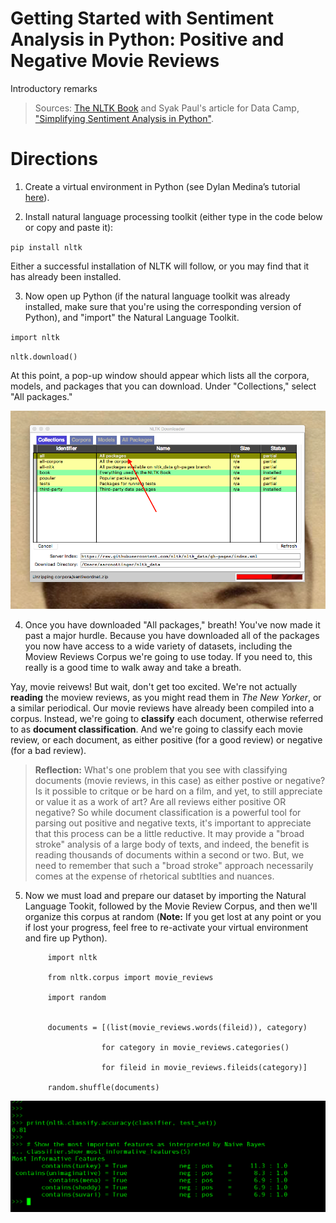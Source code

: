 # Getting Started with Sentiment Analysis in Python: Positive and Negative Movie Reviews

Introductory remarks

> Sources: [The NLTK Book](http://www.nltk.org/book/ch06.html) and Syak Paul's article for Data Camp, ["Simplifying Sentiment Analysis in Python"](https://www.datacamp.com/community/tutorials/simplifying-sentiment-analysis-python).

# Directions 	

1. Create a virtual environment in Python (see Dylan Medina’s tutorial [here](https://youtu.be/_fCazmtnUzY)). 

2.	Install natural language processing toolkit (either type in the code below or copy and paste it): 

`pip install nltk`

Either a successful installation of NLTK will follow, or you may find that it has already been installed. 

3. Now open up Python (if the natural language toolkit was already installed, make sure that you're using the corresponding version of Python), and "import" the Natural Language Toolkit. 

`import nltk`


`nltk.download()`

At this point, a pop-up window should appear which lists all the corpora, models, and packages that you can download. Under "Collections," select "All packages."

![an image of the NLTK downloader and its contents](nltk_downloader.png)


4. Once you have downloaded "All packages," breath! You've now made it past a major hurdle. Because you have downloaded all of the packages you now have access to a wide variety of datasets, including the Moview Reviews Corpus we're going to use today. If you need to, this really is a good time to walk away and take a breath. 

Yay, movie reivews! But wait, don't get too excited. We're not actually **reading** the moview reviews, as you might read them in *The New Yorker*, or a similar periodical. Our movie reviews have already been compiled into a corpus. Instead, we're going to **classify** each document, otherwise referred to as **document classification**. And we're going to classify each movie review, or each document, as either positive (for a good review) or negative (for a bad review).

> **Reflection:** What's one problem that you see with classifying documents (movie reviews, in this case) as either postive or negative? Is it possible to critque or be hard on a film, and yet, to still appreciate or value it as a work of art? Are all reviews either positive OR negative? So while document classification is a powerful tool for parsing out positive and negative texts, it's important to appreciate that this process can be a little reductive. It may provide a "broad stroke" analysis of a large body of texts, and indeed, the benefit is reading thousands of documents within a second or two. But, we need to remember that such a "broad stroke" approach necessarily comes at the expense of rhetorical subtlties and nuances.

5. Now we must load and prepare our dataset by importing the Natural Language Tookit, followed by the Movie Review Corpus, and then we'll organize this corpus at random (**Note:** If you get lost at any point or you if lost your progress, feel free to re-activate your virtual environment and fire up Python). 

            import nltk

            from nltk.corpus import movie_reviews

            import random


            documents = [(list(movie_reviews.words(fileid)), category)

                        for category in movie_reviews.categories()
              
                        for fileid in movie_reviews.fileids(category)]

            random.shuffle(documents)




![an image of the NLTK downloader and its contents](most_important_features.png)

